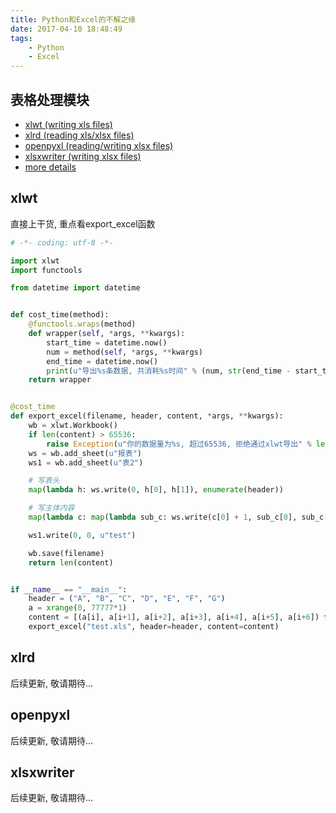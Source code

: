 ```yaml
---
title: Python和Excel的不解之缘
date: 2017-04-10 18:48:49
tags:
    - Python
    - Excel
---
```


## 表格处理模块
- [xlwt (writing xls files)](http://xlwt.readthedocs.io/en/latest/)
- [xlrd (reading xls/xlsx files)](http://xlrd.readthedocs.io/en/latest/)
- [openpyxl (reading/writing xlsx files)](https://openpyxl.readthedocs.io/en/default/)
- [xlsxwriter (writing xlsx files)](https://xlsxwriter.readthedocs.io)
- [more details](http://www.python-excel.org/)

<!--more-->
## xlwt
直接上干货, 重点看export_excel函数
```python
# -*- coding: utf-8 -*-

import xlwt
import functools

from datetime import datetime


def cost_time(method):
    @functools.wraps(method)
    def wrapper(self, *args, **kwargs):
        start_time = datetime.now()
        num = method(self, *args, **kwargs)
        end_time = datetime.now()
        print(u"导出%s条数据, 共消耗%s时间" % (num, str(end_time - start_time)))
    return wrapper


@cost_time
def export_excel(filename, header, content, *args, **kwargs):
    wb = xlwt.Workbook()
    if len(content) > 65536:
        raise Exception(u"你的数据量为%s, 超过65536, 拒绝通过xlwt导出" % len(content))
    ws = wb.add_sheet(u"报表")
    ws1 = wb.add_sheet(u"表2")

    # 写表头
    map(lambda h: ws.write(0, h[0], h[1]), enumerate(header))

    # 写主体内容
    map(lambda c: map(lambda sub_c: ws.write(c[0] + 1, sub_c[0], sub_c[1]), enumerate(c[1])), enumerate(content))

    ws1.write(0, 0, u"test")

    wb.save(filename)
    return len(content)


if __name__ == "__main__":
    header = ("A", "B", "C", "D", "E", "F", "G")
    a = xrange(0, 77777*1)
    content = [(a[i], a[i+1], a[i+2], a[i+3], a[i+4], a[i+5], a[i+6]) for i in range(len(a))[::7]]
    export_excel("test.xls", header=header, content=content)

```

## xlrd
后续更新, 敬请期待...
## openpyxl
后续更新, 敬请期待...
## xlsxwriter
后续更新, 敬请期待...

